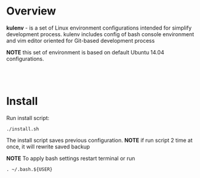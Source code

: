 # Overview
**kulenv** - is a set of Linux environment configurations intended for simplify development process.
kulenv includes config of bash console environment and vim editor oriented for Git-based development process

**NOTE** this set of environment is based on default Ubuntu 14.04 configurations.

<br><br>

# Install #
Run install script:

    ./install.sh

The install script saves previous configuration. **NOTE** if run script 2 time at once, it will rewrite saved backup

**NOTE** To apply bash settings restart terminal or run

    . ~/.bash.${USER}
